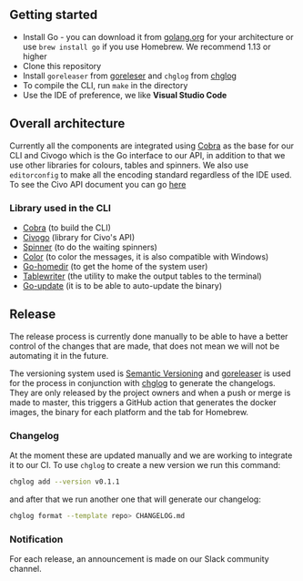 ## Getting started

* Install Go - you can download it from [golang.org](https://golang.org/) for your architecture or use `brew install go` if you use Homebrew. We recommend 1.13 or higher
* Clone this repository
* Install `goreleaser` from [goreleser](https://github.com/goreleaser/goreleaser) and `chglog` from [chglog](https://github.com/goreleaser/chglog)
* To compile the CLI, run `make` in the directory
* Use the IDE of preference, we like **Visual Studio Code**

## Overall architecture

Currently all the components are integrated using [Cobra](https://github.com/spf13/cobra) as the base for our CLI and Civogo which is the Go interface to our API, in addition to that we use other libraries for colours, tables and spinners. We also use `editorconfig` to make all the encoding standard regardless of the IDE used. To see the Civo API document you can go [here](https://www.civo.com/api)

### Library used in the CLI

* [Cobra](https://github.com/spf13/cobra) (to build the CLI)
* [Civogo](https://github.com/civo/civogo) (library for Civo's API)
* [Spinner](github.com/briandowns/spinner) (to do the waiting spinners)
* [Color](https://github.com/gookit/color) (to color the messages, it is also compatible with Windows)
* [Go-homedir](https://github.com/mitchellh/go-homedir) (to get the home of the system user)
* [Tablewriter](https://github.com/olekukonko/tablewriter) (the utility to make the output tables to the terminal)
* [Go-update](https://github.com/tj/go-update) (it is to be able to auto-update the binary)

## Release

The release process is currently done manually to be able to have a better control of the changes that are made, that does not mean we will not be automating it in the future.

The versioning system used is [Semantic Versioning](https://semver.org/) and [goreleaser](https://github.com/goreleaser/) is used for the process in conjunction with [chglog](https://github.com/goreleaser/chglog) to generate the changelogs. They are only released by the project owners and when a push or merge is made to master, this triggers a GitHub action that generates the docker images, the binary for each platform and the tab for Homebrew.

### Changelog

At the moment these are updated manually and we are working to integrate it to our CI. To use `chglog` to create a new version we run this command:

```bash
chglog add --version v0.1.1
```

and after that we run another one that will generate our changelog:

```bash
chglog format --template repo> CHANGELOG.md
```

### Notification

For each release, an announcement is made on our Slack community channel.
